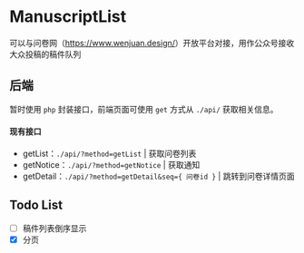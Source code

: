 # ManuscriptList
可以与问卷网（<https://www.wenjuan.design/>）开放平台对接，用作公众号接收大众投稿的稿件队列

## 后端  
暂时使用 `php` 封装接口，前端页面可使用 `get` 方式从 `./api/` 获取相关信息。  
#### 现有接口
 - getList：`./api/?method=getList` | 获取问卷列表  
 - getNotice：`./api/?method=getNotice` | 获取通知  
 - getDetail：`./api/?method=getDetail&seq={ 问卷id }` | 跳转到问卷详情页面

## Todo List
- [ ] 稿件列表倒序显示
- [X] 分页
